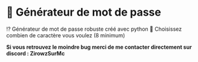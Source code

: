# 💾 Générateur de mot de passe 

⁉️ Générateur de mot de passe robuste créé avec python
🔢 Choisissez combien de caractère vous voulez (8 minimum)

**Si vous retrouvez le moindre bug merci de me contacter directement sur discord : ZirowzSurMc**
